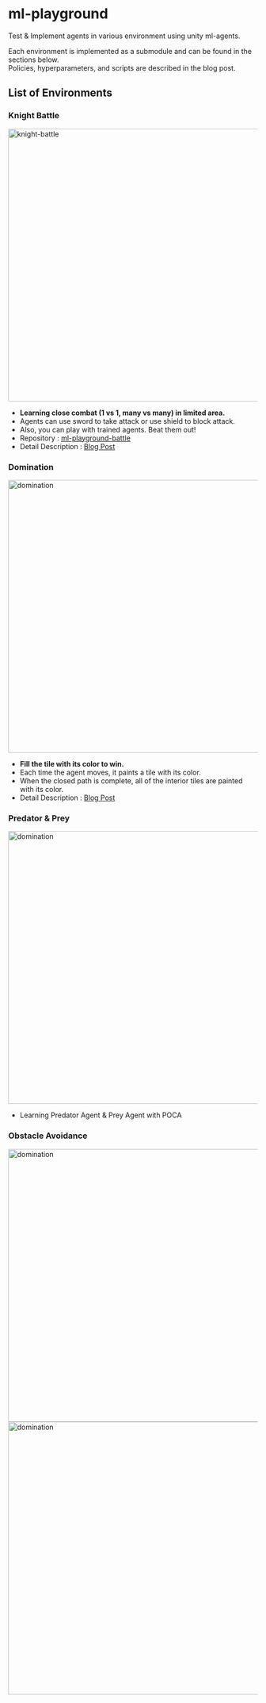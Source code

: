 # ml-playground

Test & Implement agents in various environment using unity ml-agents.  

Each environment is implemented as a submodule and can be found in the sections below.  
Policies, hyperparameters, and scripts are described in the blog post.

## List of Environments

### Knight Battle

<img width="550" alt="knight-battle" src="https://github.com/W298/ml-playground/assets/25034289/0a28d0d2-9623-4291-bbbc-51ecdd199152" />

- **Learning close combat (1 vs 1, many vs many) in limited area.**
- Agents can use sword to take attack or use shield to block attack.
- Also, you can play with trained agents. Beat them out!
- Repository : [ml-playground-battle](https://github.com/W298/ml-playground-battle)
- Detail Description : [Blog Post](https://w298.dev/posts/mlagent_09)

### Domination

<img width="550" alt="domination" src="https://github.com/W298/ml-playground/assets/25034289/a9da4e9e-6f0f-4e68-9f24-ecf3bc9e93ce" />

- **Fill the tile with its color to win.**
- Each time the agent moves, it paints a tile with its color.
- When the closed path is complete, all of the interior tiles are painted with its color.
- Detail Description : [Blog Post](https://w298.dev/posts/mlagent_08)

### Predator & Prey

<img width="550" alt="domination" src="https://github.com/W298/ml-playground/assets/25034289/94145ae1-6098-40b1-a644-0c7f7958382e" />

- Learning Predator Agent & Prey Agent with POCA

### Obstacle Avoidance

<img width="550" alt="domination" src="https://github.com/W298/ml-playground/assets/25034289/db666d73-2471-4752-b115-d65e842fbb29" />

<img width="550" alt="domination" src="https://github.com/W298/ml-playground/assets/25034289/29d60b18-9450-4171-85ac-774c720ad9ba" />



